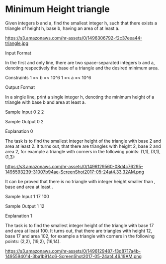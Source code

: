 # Minimum Height triangle

Given integers b and a, find the smallest integer h, such that there exists a triangle of height h, base b, having an area of at least a.

https://s3.amazonaws.com/hr-assets/0/1496306792-f2c37eea44-triangle.jpg

Input Format

In the first and only line, there are two space-separated integers b and a, denoting respectively the base of a triangle and the desired minimum area.

Constraints
1 =< b =< 10^6
1 =< a =< 10^6

Output Format

In a single line, print a single integer h, denoting the minimum height of a triangle with base b and area at least a.

Sample Input 0
2 2

Sample Output 0
2

Explanation 0

The task is to find the smallest integer height of the triangle with base 2 and area at least 2. It turns out, that there are triangles with height 2, base 2 and area 2, for example a triangle with corners in the following points: (1,1), (3,1), (1,3):

https://s3.amazonaws.com/hr-assets/0/1496129560-08d4c76295-1495593239-31007b94ae-ScreenShot2017-05-24at4.33.32AM.png

It can be proved that there is no triangle with integer height smaller than , base  and area at least .

Sample Input 1
17 100

Sample Output 1
12

Explanation 1

The task is to find the smallest integer height of the triangle with base 17 and area at least 100. It turns out, that there are triangles with height 12, base 17 and area 102, for example a triangle with corners in the following points: (2,2), (19,2), (16,14).

https://s3.amazonaws.com/hr-assets/0/1496129487-f3d8717a4b-1495594014-3ba1b914c6-ScreenShot2017-05-24at4.46.19AM.png